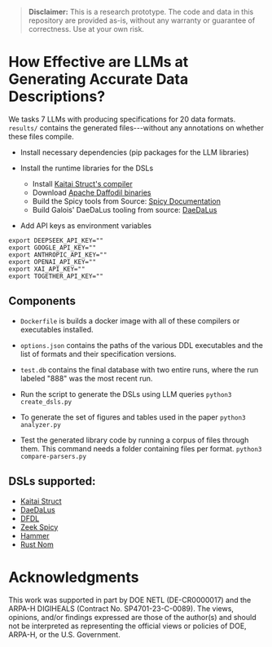 > **Disclaimer:** This is a research prototype. The code and data in this repository are provided as-is, without any warranty or guarantee of correctness. Use at your own risk.


# How Effective are LLMs at Generating Accurate Data Descriptions?

We tasks 7 LLMs with producing specifications for 20 data formats. `results/` contains the generated files---without any annotations on whether these files compile.

- Install necessary dependencies (pip packages for the LLM libraries)
- Install the runtime libraries for the DSLs

    - Install [Kaitai Struct's compiler](https://github.com/kaitai-io/kaitai_struct_compiler/releases/download/0.10/kaitai-struct-compiler_0.10_all.deb)
    - Download [Apache Daffodil binaries](https://www.apache.org/dyn/closer.lua/download/daffodil/3.9.0/bin/apache-daffodil-3.9.0-bin.zip)
    - Build the Spicy tools from Source: [Spicy Documentation](https://docs.zeek.org/projects/spicy/en/latest/installation.html#id15)
    - Build Galois' DaeDaLus tooling from source: [DaeDaLus](https://github.com/GaloisInc/daedalus)

- Add API keys as environment variables

```
export DEEPSEEK_API_KEY=""
export GOOGLE_API_KEY=""
export ANTHROPIC_API_KEY=""
export OPENAI_API_KEY=""
export XAI_API_KEY=""
export TOGETHER_API_KEY=""
```

## Components

- `Dockerfile` is builds a docker image with all of these compilers or executables installed.

- `options.json` contains the paths of the various DDL executables and the list of formats and their specification versions.

- `test.db` contains the final database with two entire runs, where the run labeled "888" was the most recent run.

- Run the script to generate the DSLs using LLM queries
`python3 create_dsls.py`

- To generate the set of figures and tables used in the paper
`python3 analyzer.py`

- Test the generated library code by running a corpus of files through them. This command needs a folder containing files per format.
`python3 compare-parsers.py`

## DSLs supported:
- [Kaitai Struct](https://kaitai.io/)
- [DaeDaLus](https://github.com/GaloisInc/daedalus)
- [DFDL](https://daffodil.apache.org/)
- [Zeek Spicy](https://docs.zeek.org/projects/spicy/en/latest/)
- [Hammer](https://github.com/UpstandingHackers/hammer)
- [Rust Nom](https://github.com/rust-bakery/nom)

# Acknowledgments

This work was supported in part by DOE NETL (DE-CR0000017) and 
the ARPA-H DIGIHEALS (Contract No. SP4701-23-C-0089). The views, opinions, and/or findings
expressed are those of the author(s) and should not be interpreted 
as representing the official views or policies of DOE, ARPA-H, or the U.S. Government.